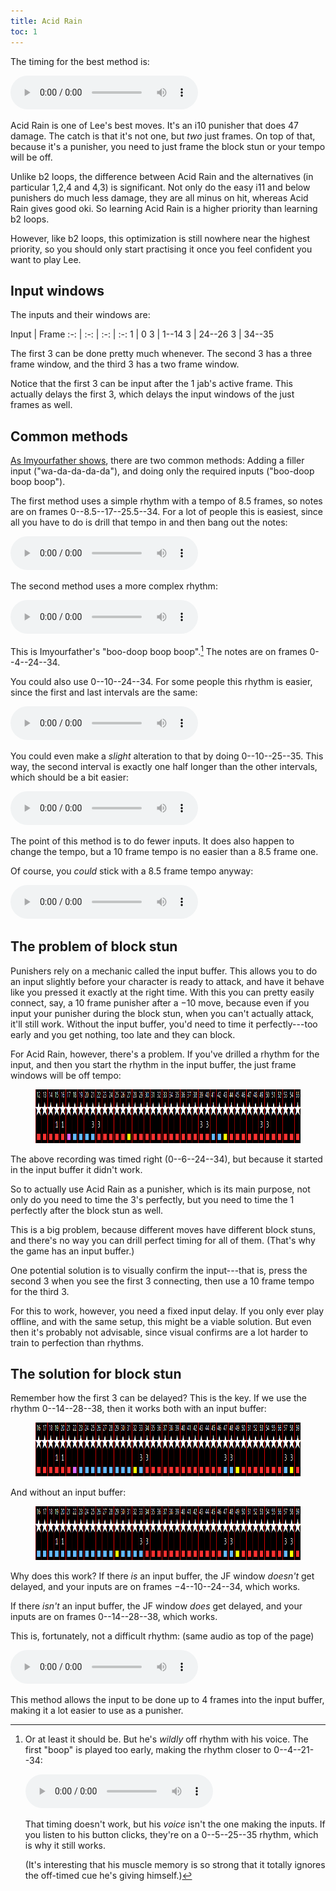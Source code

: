 ```yaml
---
title: Acid Rain
toc: 1
---
```


The timing for the best method is:

<audio controls loop src="/assets/sounds/acid-14-14-10-metronome.ogg">
  Your browser does not support the audio element.
</audio>

Acid Rain is one of Lee's best moves. It's an i10 punisher that does 47
damage. The catch is that it's not one, but *two* just frames. On top of that,
because it's a punisher, you need to just frame the block stun or your tempo
will be off.

Unlike b2 loops, the difference between Acid Rain and the alternatives (in
particular 1,2,4 and 4,3) is significant. Not only do the easy i11 and below
punishers do much less damage, they are all minus on hit, whereas Acid
Rain gives good oki. So learning Acid Rain is a higher priority than learning
b2 loops.

However, like b2 loops, this optimization is still nowhere near the highest
priority, so you should only start practising it once you feel confident you
want to play Lee.

## Input windows

The inputs and their windows are:

Input | Frame
:-: | :-: | :-: | :-:
1 | 0
3 | 1--14
3 | 24--26
3 | 34--35

The first 3 can be done pretty much whenever. The second 3 has a three frame
window, and the third 3 has a two frame window.

Notice that the first 3 can be input after the 1 jab's active frame. This
actually delays the first 3, which delays the input windows of the just frames
as well.

## Common methods

[As Imyourfather shows](https://www.youtube.com/watch?v=dd9gHRheRvQ), there
are two common methods: Adding a filler input ("wa-da-da-da-da"), and doing
only the required inputs ("boo-doop boop boop").

The first method uses a simple rhythm with a tempo of 8.5 frames, so notes are
on frames 0--8.5--17--25.5--34. For a lot of people this is easiest, since all
you have to do is drill that tempo in and then bang out the notes:

<audio controls loop src="/assets/sounds/acid-wa-da-da-da-da-metronome.ogg">
  Your browser does not support the audio element.
</audio>

The second method uses a more complex rhythm:

<audio controls loop src="/assets/sounds/acid-4-20-10-metronome.ogg">
  Your browser does not support the audio element.
</audio>

This is Imyourfather's "boo-doop boop boop".[^1] The notes are on frames
0--4--24--34.

You could also use 0--10--24--34. For some people this rhythm is easier, since
the first and last intervals are the same:

<audio controls loop src="/assets/sounds/acid-10-14-10-metronome.ogg">
  Your browser does not support the audio element.
</audio>

You could even make a *slight* alteration to that by doing 0--10--25--35. This
way, the second interval is exactly one half longer than the other intervals,
which should be a bit easier:

<audio controls loop src="/assets/sounds/acid-10-15-10-metronome.ogg">
  Your browser does not support the audio element.
</audio>

The point of this method is to do fewer inputs. It does also happen to change
the tempo, but a 10 frame tempo is no easier than a 8.5 frame one.

Of course, you *could* stick with a 8.5 frame tempo anyway:

<audio controls loop src="/assets/sounds/acid-wa-da-da-da-metronome.ogg">
  Your browser does not support the audio element.
</audio>

## The problem of block stun

Punishers rely on a mechanic called the input buffer. This allows you to do an
input slightly before your character is ready to attack, and have it behave
like you pressed it exactly at the right time. With this you can pretty easily
connect, say, a 10 frame punisher after a &minus;10 move, because even if you
input your punisher during the block stun, when you can't actually attack,
it'll still work. Without the input buffer, you'd need to time it
perfectly---too early and you get nothing, too late and they can block.

For Acid Rain, however, there's a problem. If you've drilled a rhythm for the
input, and then you start the rhythm in the input buffer, the just frame
windows will be off tempo:

<figure markdown="0"><img src="/assets/images/acid-regular-buffer.png" height="86"></figure>

The above recording was timed right (0--6--24--34), but because it started in
the input buffer it didn't work.

So to actually use Acid Rain as a punisher, which is its main purpose, not
only do you need to time the 3's perfectly, but you need to time the 1
perfectly after the block stun as well.

This is a big problem, because different moves have different block stuns, and
there's no way you can drill perfect timing for all of them. (That's why the
game has an input buffer.)

One potential solution is to visually confirm the input---that is, press the
second 3 when you see the first 3 connecting, then use a 10 frame tempo for
the third 3.

For this to work, however, you need a fixed input delay. If you only
ever play offline, and with the same setup, this might be a viable solution. But
even then it's probably not advisable, since visual confirms are a lot harder
to train to perfection than rhythms.

## The solution for block stun

Remember how the first 3 can be delayed? This is the key. If we use the rhythm
0--14--28--38, then it works both with an input buffer:

<figure markdown="0"><img src="/assets/images/acid-delay-buffer.png" height="86"></figure>

And without an input buffer:

<figure markdown="0"><img src="/assets/images/acid-delay.png" height="86"></figure>

Why does this work? If there *is* an input buffer, the JF window *doesn't* get
delayed, and your inputs are on frames &minus;4--10--24--34, which works.

If there *isn't* an input buffer, the JF window *does* get delayed, and your
inputs are on frames 0--14--28--38, which works.

This is, fortunately, not a difficult rhythm: (same audio as top of the page)

<audio controls loop src="/assets/sounds/acid-14-14-10-metronome.ogg">
  Your browser does not support the audio element.
</audio>

This method allows the input to be done up to 4 frames into the input buffer,
making it a lot easier to use as a punisher.

[^1]:
    Or at least it should be. But he's *wildly* off rhythm with his voice.
    The first "boop" is played too early, making the rhythm closer to
    0--4--21--34:

    <audio controls loop src="/assets/sounds/acid-boo-doop.ogg">
      Your browser does not support the audio element.
    </audio>

    That timing doesn't work, but his *voice* isn't the one making the inputs.
    If you listen to his button clicks, they're on a 0--5--25--35 rhythm,
    which is why it still works.

    (It's interesting that his muscle memory is so strong that it totally
    ignores the off-timed cue he's giving himself.)
